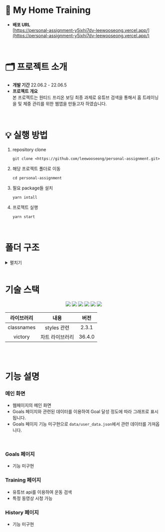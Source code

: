 # 💪 My Home Training


- **배포 URL** <br /> [https://personal-assignment-y5ixhi7dv-leewooseong.vercel.app/](https://personal-assignment-y5ixhi7dv-leewooseong.vercel.app/)

<br />

# 🗂 프로젝트 소개

- **개발 기간** 22.06.2 - 22.06.5
- **프로젝트 개요** <br />
본 프로젝트는 원티드 프리온 보딩 최종 과제로 유튜브 검색을 통해서 홈 트레이닝을 및 체중 관리를 위한 웹앱을 만들고자 하였습니다.

<br />

# 💡 실행 방법

1. repository clone
    
    ```
    git clone <https://github.com/leewooseong/personal-assignment.git>
    ```
    
2. 해당 프로젝트 폴더로 이동
    
    ```
    cd personal-assignment
    ```
    
3. 필요 package들 설치
    
    ```
    yarn intall
    ```
    
4. 프로젝트 실행
    
    ```
    yarn start
    ```

<br />

# 폴더 구조

<details>
<summary>펼치기</summary>

📦과제6_개인과제
 ┣ 📂public
 ┃ ┣ 📜favicon.ico
 ┃ ┣ 📜index.html
 ┃ ┣ 📜logo192.png
 ┃ ┣ 📜logo512.png
 ┃ ┣ 📜manifest.json
 ┃ ┣ 📜robots.txt
 ┃ ┗ 📜_redirects
 ┣ 📂src
 ┃ ┣ 📂assets
 ┃ ┃ ┗ 📂svgs
 ┃ ┃ ┃ ┣ 📜back.svg
 ┃ ┃ ┃ ┣ 📜front.svg
 ┃ ┃ ┃ ┣ 📜goal.svg
 ┃ ┃ ┃ ┣ 📜history.svg
 ┃ ┃ ┃ ┣ 📜index.ts
 ┃ ┃ ┃ ┣ 📜settings.svg
 ┃ ┃ ┃ ┣ 📜training.svg
 ┃ ┃ ┃ ┗ 📜user_image.svg
 ┃ ┣ 📂data
 ┃ ┃ ┗ 📜user_data.json
 ┃ ┣ 📂hooks
 ┃ ┃ ┗ 📂worker
 ┃ ┃ ┃ ┣ 📜index.ts
 ┃ ┃ ┃ ┣ 📜useAxios.ts
 ┃ ┃ ┃ ┗ 📜useAxiosCore.ts
 ┃ ┣ 📂routes
 ┃ ┃ ┣ 📂Home
 ┃ ┃ ┃ ┣ 📜home.module.scss
 ┃ ┃ ┃ ┣ 📜index.tsx
 ┃ ┃ ┃ ┗ 📜ProfileChart.tsx
 ┃ ┃ ┣ 📂SearchTraining
 ┃ ┃ ┃ ┣ 📂SearchBar
 ┃ ┃ ┃ ┃ ┣ 📜index.tsx
 ┃ ┃ ┃ ┃ ┗ 📜searchBar.module.scss
 ┃ ┃ ┃ ┣ 📂VideoItem
 ┃ ┃ ┃ ┃ ┣ 📜index.tsx
 ┃ ┃ ┃ ┃ ┗ 📜videoItem.module.scss
 ┃ ┃ ┃ ┣ 📂VideoList
 ┃ ┃ ┃ ┃ ┣ 📜index.tsx
 ┃ ┃ ┃ ┃ ┗ 📜videoList.module.scss
 ┃ ┃ ┃ ┣ 📜index.tsx
 ┃ ┃ ┃ ┗ 📜searchTraining.module.scss
 ┃ ┃ ┣ 📂shared
 ┃ ┃ ┃ ┗ 📂LNB
 ┃ ┃ ┃ ┃ ┣ 📜index.tsx
 ┃ ┃ ┃ ┃ ┗ 📜LNB.module.scss
 ┃ ┃ ┣ 📂VideoDetail
 ┃ ┃ ┃ ┣ 📜index.tsx
 ┃ ┃ ┃ ┗ 📜videoDetail.module.scss
 ┃ ┃ ┣ 📜index.tsx
 ┃ ┃ ┗ 📜routes.module.scss
 ┃ ┣ 📂services
 ┃ ┃ ┗ 📜youtube-axios.ts
 ┃ ┣ 📂states
 ┃ ┃ ┗ 📜video.ts
 ┃ ┣ 📂styles
 ┃ ┃ ┣ 📂base
 ┃ ┃ ┃ ┣ 📜_fonts.scss
 ┃ ┃ ┃ ┣ 📜_more.scss
 ┃ ┃ ┃ ┗ 📜_reset.scss
 ┃ ┃ ┣ 📂constants
 ┃ ┃ ┃ ┣ 📜_colors.scss
 ┃ ┃ ┃ ┣ 📜_levels.scss
 ┃ ┃ ┃ ┗ 📜_sizes.scss
 ┃ ┃ ┣ 📂mixins
 ┃ ┃ ┃ ┣ 📜_animation.scss
 ┃ ┃ ┃ ┣ 📜_flexbox.scss
 ┃ ┃ ┃ ┣ 📜_position.scss
 ┃ ┃ ┃ ┣ 📜_responsive.scss
 ┃ ┃ ┃ ┣ 📜_typography.scss
 ┃ ┃ ┃ ┗ 📜_visual.scss
 ┃ ┃ ┣ 📜index.js
 ┃ ┃ ┗ 📜index.scss
 ┃ ┣ 📂types
 ┃ ┃ ┣ 📜todo.d.ts
 ┃ ┃ ┗ 📜video.d.ts
 ┃ ┣ 📂utils
 ┃ ┃ ┗ 📜axios.ts
 ┃ ┣ 📜index.tsx
 ┃ ┣ 📜logo.svg
 ┃ ┣ 📜react-app-env.d.ts
 ┃ ┣ 📜reportWebVitals.ts
 ┃ ┗ 📜setupTests.ts
 ┣ 📜.env
 ┣ 📜.eslintignore
 ┣ 📜.eslintrc.json
 ┣ 📜.gitignore
 ┣ 📜.prettierignore
 ┣ 📜.prettierrc.yml
 ┣ 📜.stylelintrc.json
 ┣ 📜package-lock.json
 ┣ 📜package.json
 ┣ 📜README.md
 ┣ 📜tsconfig.json
 ┗ 📜yarn.lock


</details>

<br />

# 기술 스택

<div align="center">
<img src="[https://img.shields.io/badge/HTML5-E34F26?style=flat-square&logo=HTML5&logoColor=white](https://img.shields.io/badge/HTML5-E34F26?style=flat-square&logo=HTML5&logoColor=white)"/>
<img src="[https://img.shields.io/badge/CSS3-1572B6?style=flat-square&logo=CSS3&logoColor=white](https://img.shields.io/badge/CSS3-1572B6?style=flat-square&logo=CSS3&logoColor=white)"/>
<img src="[https://img.shields.io/badge/Sass-CC6699?style=flat-square&logo=Sass&logoColor=white](https://img.shields.io/badge/Sass-CC6699?style=flat-square&logo=Sass&logoColor=white)"/>
<img src="[https://img.shields.io/badge/TypeScript-3178C6?style=flat-square&logo=TypeScript&logoColor=white](https://img.shields.io/badge/TypeScript-3178C6?style=flat-square&logo=TypeScript&logoColor=white)"/>
<img src="[https://img.shields.io/badge/React-61DAFB?style=flat-square&logo=React&logoColor=white](https://img.shields.io/badge/React-61DAFB?style=flat-square&logo=React&logoColor=white)"/>
<img src="[https://img.shields.io/badge/Recoil-764ABC?style=flat-square&logo=Recoil&logoColor=white](https://img.shields.io/badge/Recoil-764ABC?style=flat-square&logo=Recoil&logoColor=white)"/>

<br />

|라이브러리|내용|버전|
|:---:|:---:|:---:|
| classnames | styles 관련 | 2.3.1 |
| victory | 차트 라이브러리 | 36.4.0 |

<br />
</div>

<br />

# 기능 설명

### 메인 화면

- 웹페이지의 메인 화면
- Goals 페이지와 관련된 데이터를 이용하여 Goal 달성 정도에 따라 그래프로 표시됩니다.
- Goals 페이지 기능 미구현으로 ```data/user_data.json```에서 관련 데이터를 가져옵니다.

<br />

### Goals 페이지

- 기능 미구현

### Training 페이지

- 유튜브 api를 이용하여 운동 검색 
- 특정 동영상 시청 가능

### History 페이지

- 기능 미구현




